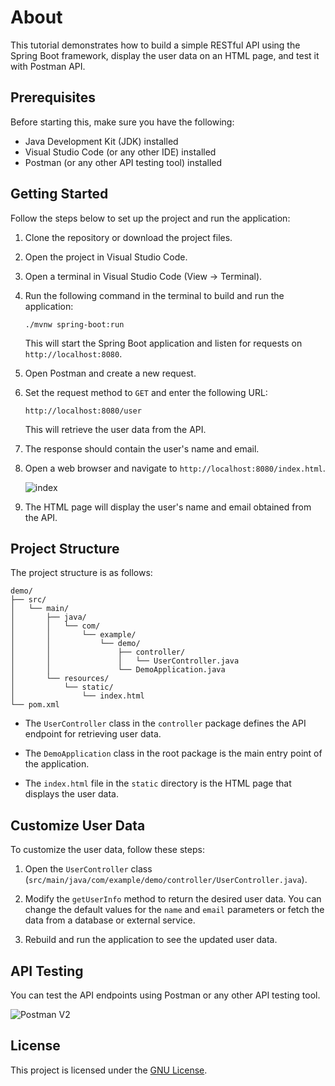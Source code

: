 # About

This tutorial demonstrates how to build a simple RESTful API using the Spring Boot framework, display the user data on an HTML page, and test it
with Postman API.

## Prerequisites

Before starting this, make sure you have the following:

- Java Development Kit (JDK) installed
- Visual Studio Code (or any other IDE) installed
- Postman (or any other API testing tool) installed

## Getting Started

Follow the steps below to set up the project and run the application:

1. Clone the repository or download the project files.

2. Open the project in Visual Studio Code.

3. Open a terminal in Visual Studio Code (View -> Terminal).

4. Run the following command in the terminal to build and run the application:

   ```
   ./mvnw spring-boot:run
   ```

   This will start the Spring Boot application and listen for requests on `http://localhost:8080`.

5. Open Postman and create a new request.

6. Set the request method to `GET` and enter the following URL:

   ```
   http://localhost:8080/user
   ```

   This will retrieve the user data from the API.

7. The response should contain the user's name and email.

8. Open a web browser and navigate to `http://localhost:8080/index.html`.

   ![index](https://github.com/HR-Fahim/Spring-Boot-RESTful-API-Testing-With-Postman-API/assets/66734379/1b6f6d1f-16e9-4bae-92f0-04407269219b)

10. The HTML page will display the user's name and email obtained from the API.

## Project Structure

The project structure is as follows:

```
demo/
├── src/
│   └── main/
│       ├── java/
│       │   └── com/
│       │       └── example/
│       │           └── demo/
│       │               ├── controller/
│       │               │   └── UserController.java
│       │               └── DemoApplication.java
│       └── resources/
│           └── static/
│               └── index.html
└── pom.xml
```

- The `UserController` class in the `controller` package defines the API endpoint for retrieving user data.

- The `DemoApplication` class in the root package is the main entry point of the application.

- The `index.html` file in the `static` directory is the HTML page that displays the user data.

## Customize User Data

To customize the user data, follow these steps:

1. Open the `UserController` class (`src/main/java/com/example/demo/controller/UserController.java`).

2. Modify the `getUserInfo` method to return the desired user data. You can change the default values for the `name` and `email` parameters or fetch the data from a database or external service.

3. Rebuild and run the application to see the updated user data.

## API Testing

You can test the API endpoints using Postman or any other API testing tool.

![Postman V2](https://github.com/HR-Fahim/Spring-Boot-RESTful-API-Testing-With-Postman-API/assets/66734379/d2ea0b92-75e5-43b8-8daf-c31104442781)

## License

This project is licensed under the [GNU License](LICENSE).
